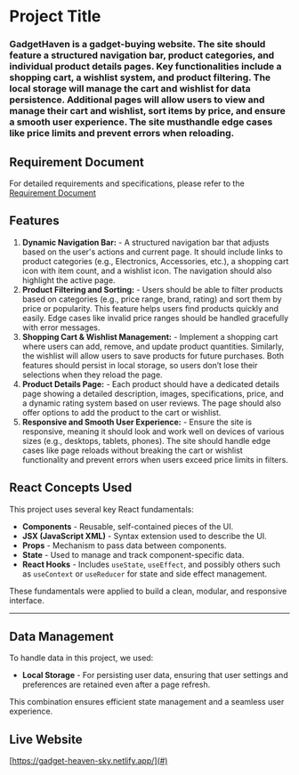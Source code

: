 # Project Title

### GadgetHaven is a gadget-buying website. The site should feature a structured navigation bar, product categories, and individual product details pages. Key functionalities include a shopping cart, a wishlist system, and product filtering. The local storage will manage the cart and wishlist for data persistence. Additional pages will allow users to view and manage their cart and wishlist, sort items by price, and ensure a smooth user experience. The site musthandle edge cases like price limits and prevent errors when reloading.

## Requirement Document

For detailed requirements and specifications, please refer to the [Requirement Document](#) <!-- Replace # with the actual URL -->

## Features

1. **Dynamic Navigation Bar:** - A structured navigation bar that adjusts based on the user's actions and current page. It should include links to product categories (e.g., Electronics, Accessories, etc.), a shopping cart icon with item count, and a wishlist icon. The navigation should also highlight the active page.
2. **Product Filtering and Sorting:** - Users should be able to filter products based on categories (e.g., price range, brand, rating) and sort them by price or popularity. This feature helps users find products quickly and easily. Edge cases like invalid price ranges should be handled gracefully with error messages.
3. **Shopping Cart & Wishlist Management:** - Implement a shopping cart where users can add, remove, and update product quantities. Similarly, the wishlist will allow users to save products for future purchases. Both features should persist in local storage, so users don’t lose their selections when they reload the page.
4. **Product Details Page:** - Each product should have a dedicated details page showing a detailed description, images, specifications, price, and a dynamic rating system based on user reviews. The page should also offer options to add the product to the cart or wishlist.
5. **Responsive and Smooth User Experience:** - Ensure the site is responsive, meaning it should look and work well on devices of various sizes (e.g., desktops, tablets, phones). The site should handle edge cases like page reloads without breaking the cart or wishlist functionality and prevent errors when users exceed price limits in filters.

## React Concepts Used

This project uses several key React fundamentals:

- **Components** - Reusable, self-contained pieces of the UI.
- **JSX (JavaScript XML)** - Syntax extension used to describe the UI.
- **Props** - Mechanism to pass data between components.
- **State** - Used to manage and track component-specific data.
- **React Hooks** - Includes `useState`, `useEffect`, and possibly others such as `useContext` or `useReducer` for state and side effect management.

These fundamentals were applied to build a clean, modular, and responsive interface.

---

## Data Management

To handle data in this project, we used:

- **Local Storage** - For persisting user data, ensuring that user settings and preferences are retained even after a page refresh.

This combination ensures efficient state management and a seamless user experience.

## Live Website

[https://gadget-heaven-sky.netlify.app/](#)
